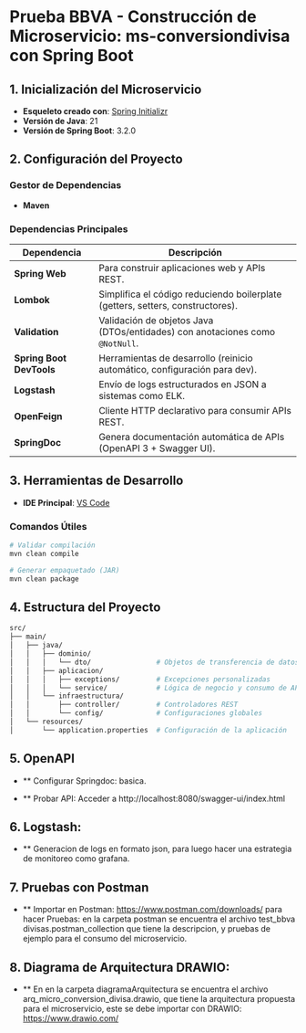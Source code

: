 # Prueba BBVA - Construcción de Microservicio:  ms-conversiondivisa con Spring Boot

## 1. Inicialización del Microservicio
- **Esqueleto creado con**: [Spring Initializr](https://start.spring.io/)
- **Versión de Java**: 21
- **Versión de Spring Boot**: 3.2.0

## 2. Configuración del Proyecto
### Gestor de Dependencias
- **Maven**

### Dependencias Principales
| Dependencia               | Descripción                                                                 |
|---------------------------|-----------------------------------------------------------------------------|
| **Spring Web**            | Para construir aplicaciones web y APIs REST.                                |
| **Lombok**                | Simplifica el código reduciendo boilerplate (getters, setters, constructores). |
| **Validation**            | Validación de objetos Java (DTOs/entidades) con anotaciones como `@NotNull`. |
| **Spring Boot DevTools**  | Herramientas de desarrollo (reinicio automático, configuración para dev).   |
| **Logstash**              | Envío de logs estructurados en JSON a sistemas como ELK.                    |
| **OpenFeign**             | Cliente HTTP declarativo para consumir APIs REST.                           |
| **SpringDoc**             | Genera documentación automática de APIs (OpenAPI 3 + Swagger UI).           |

## 3. Herramientas de Desarrollo
- **IDE Principal**: [VS Code](https://code.visualstudio.com/download)

### Comandos Útiles
```bash
# Validar compilación
mvn clean compile

# Generar empaquetado (JAR)
mvn clean package
```
## 4. Estructura del Proyecto
```bash
src/
├── main/
│   ├── java/
│   │   ├── dominio/
│   │   │   └── dto/                # Objetos de transferencia de datos
│   │   ├── aplicacion/
│   │   │   ├── exceptions/         # Excepciones personalizadas
│   │   │   └── service/            # Lógica de negocio y consumo de APIs
│   │   └── infraestructura/
│   │       ├── controller/         # Controladores REST
│   │       └── config/             # Configuraciones globales
│   └── resources/
│       └── application.properties  # Configuración de la aplicación
```
## 5. OpenAPI
- ** Configurar Springdoc: basica. 

- ** Probar API: Acceder a http://localhost:8080/swagger-ui/index.html

## 6. Logstash: 
- ** Generacion de  logs en formato json, para luego hacer una estrategia de monitoreo como grafana. 

## 7. Pruebas con Postman
- ** Importar en Postman: https://www.postman.com/downloads/ para hacer Pruebas: en la carpeta postman se encuentra el archivo test_bbva divisas.postman_collection que tiene la descripcion,
 y  pruebas  de ejemplo para el  consumo del microservicio.
 
##  8. Diagrama de  Arquitectura DRAWIO: 
- ** En  en la carpeta diagramaArquitectura se encuentra el archivo arq_micro_conversion_divisa.drawio, que tiene la arquitectura propuesta para el microservicio, este se debe importar  con DRAWIO:  https://www.drawio.com/
